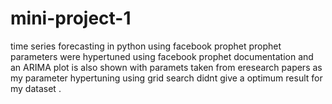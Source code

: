 # mini-project-1
time series forecasting in python using facebook prophet
prophet parameters were hypertuned using facebook prophet documentation and an ARIMA plot is also shown with paramets taken from eresearch papers as my parameter hypertuning using grid search didnt give a optimum result for my dataset .
